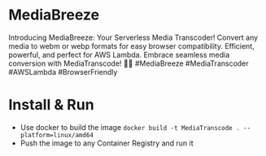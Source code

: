 # MediaBreeze
Introducing MediaBreeze: Your Serverless Media Transcoder! Convert any media to webm or webp formats for easy browser compatibility. Efficient, powerful, and perfect for AWS Lambda. Embrace seamless media conversion with MediaTranscode! 🎥🔀 #MediaBreeze #MediaTranscoder #AWSLambda #BrowserFriendly

# Install & Run
- Use docker to build the image ```docker build -t MediaTranscode . --platform=linux/amd64```
- Push the image to any Container Registry and run it
